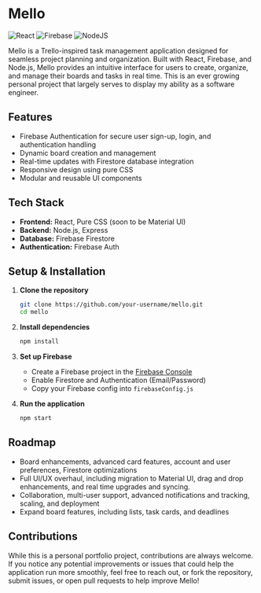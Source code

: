 # Mello  

![React](https://img.shields.io/badge/react-%2320232a.svg?style=for-the-badge&logo=react&logoColor=%2361DAFB) ![Firebase](https://img.shields.io/badge/firebase-a08021?style=for-the-badge&logo=firebase&logoColor=ffcd34) ![NodeJS](https://img.shields.io/badge/node.js-6DA55F?style=for-the-badge&logo=node.js&logoColor=white)  

Mello is a Trello-inspired task management application designed for seamless project planning and organization. Built with React, Firebase, and Node.js, Mello provides an intuitive interface for users to create, organize, and manage their boards and tasks in real time. This is an ever growing personal project that largely serves to display my ability as a software engineer.

## Features  

- Firebase Authentication for secure user sign-up, login, and authentication handling  
- Dynamic board creation and management  
- Real-time updates with Firestore database integration  
- Responsive design using pure CSS  
- Modular and reusable UI components  

## Tech Stack  

- **Frontend:** React, Pure CSS (soon to be Material UI)  
- **Backend:** Node.js, Express  
- **Database:** Firebase Firestore  
- **Authentication:** Firebase Auth  

## Setup & Installation  

1. **Clone the repository**  

   ```sh
   git clone https://github.com/your-username/mello.git
   cd mello
   ```

2. **Install dependencies**

   ```sh
   npm install
   ```

3. **Set up Firebase**

   - Create a Firebase project in the [Firebase Console](https://console.firebase.google.com/)  
   - Enable Firestore and Authentication (Email/Password)  
   - Copy your Firebase config into `firebaseConfig.js`  

4. **Run the application**  

   ```sh
   npm start
   ```

## Roadmap  

- Board enhancements, advanced card features, account and user preferences, Firestore optimizations  
- Full UI/UX overhaul, including migration to Material UI, drag and drop enhancements, and real time upgrades and syncing.  
- Collaboration, multi-user support, advanced notifications and tracking, scaling, and deployment  
- Expand board features, including lists, task cards, and deadlines  

## Contributions  

While this is a personal portfolio project, contributions are always welcome. If you notice any potential improvements or issues that could help the application run more smoothly, feel free to reach out, or fork the repository, submit issues, or open pull requests to help improve Mello!
